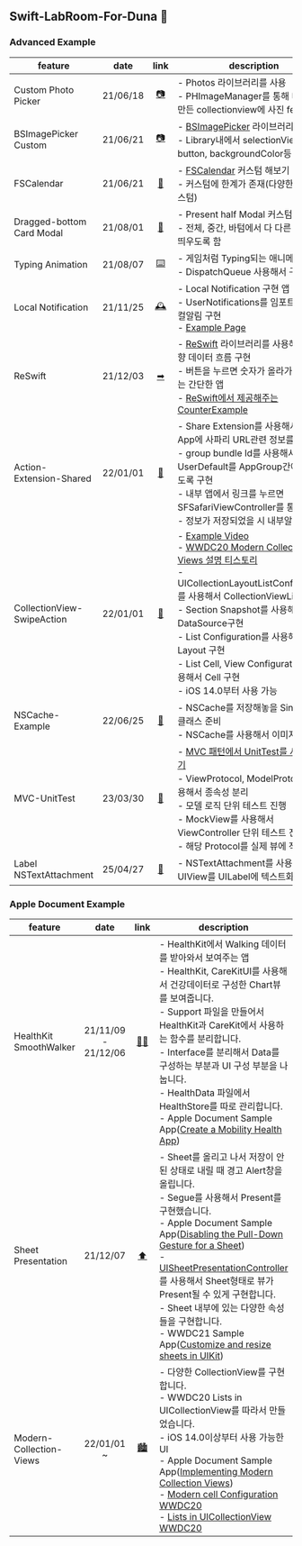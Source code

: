 ## Swift-LabRoom-For-Duna 🔮

### Advanced Example
| feature |date |link |description |
|----|:---:|:----:|----|
|Custom Photo Picker|21/06/18|[📷](https://github.com/YoonAh-dev/Swift-LabRoom-For-Duna/tree/main/Advanced/PhotoPicker)| - Photos 라이브러리를 사용 <br/> - PHImageManager를 통해 내가 직접 만든 collectionview에 사진 fetch
|BSImagePicker Custom|21/06/21|[📷](https://github.com/YoonAh-dev/Swift-LabRoom-For-Duna/tree/main/Advanced/BSPhotoPicker)| - [BSImagePicker](https://github.com/mikaoj/BSImagePicker) 라이브러리 사용 <br/> - Library내에서 selectionView, button, backgroundColor등 custom
|FSCalendar|21/06/21|[📅](https://github.com/YoonAh-dev/Swift-LabRoom-For-Duna/tree/main/Advanced/CustomFSCanlendar)| - [FSCalendar](https://github.com/WenchaoD/FSCalendar) 커스텀 해보기 <br/> - 커스텀에 한계가 존재(다양한 부분 커스텀)
|Dragged-bottom Card Modal|21/08/01|[📃](https://github.com/YoonAh-dev/Swift-LabRoom-For-Duna/tree/main/Advanced/DraggedModalTest)| - Present half Modal 커스텀 해보기<br/> - 전체, 중간, 바텀에서 다 다른 Label를 띄우도록 함<br/>
|Typing Animation|21/08/07|[⌨️](https://github.com/YoonAh-dev/Swift-LabRoom-For-Duna/tree/main/Advanced/TypingAnimationTest)| - 게임처럼 Typing되는 애니메이션 구현<br/> - DispatchQueue 사용해서 구현 <br/>
|Local Notification|21/11/25|[🕰](https://github.com/YoonAh-dev/Swift-LabRoom-For-Duna/tree/main/Advanced/LocalNotification)| - Local Notification 구현 앱 <br/> - UserNotifications를 임포트해서 로컬알림 구현 <br/> - [Example Page](https://onelife2live.tistory.com/33) <br/>
|ReSwift|21/12/03|[➡](https://github.com/YoonAh-dev/Swift-LabRoom-For-Duna/tree/main/Advanced/Counting-ReSwift)| - [ReSwift](https://github.com/ReSwift/ReSwift) 라이브러리를 사용해서 단방향 데이터 흐름 구현 <br/> - 버튼을 누르면 숫자가 올라가고 내려가는 간단한 앱 <br/> - [ReSwift에서 제공해주는 CounterExample](https://github.com/ReSwift/CounterExample) <br/>
|Action-Extension-Shared|22/01/01|[🤲](https://github.com/YoonAh-dev/Swift-LabRoom-For-Duna/tree/main/Advanced/Action-Extension-Shared)| - Share Extension를 사용해서 Main App에 사파리 URL관련 정보를 가져오기 <br/> - group bundle Id를 사용해서 UserDefault를 AppGroup간에 가능하도록 구현 <br/> - 내부 앱에서 링크를 누르면 SFSafariViewController를 통해서 이동<br/> - 정보가 저장되었을 시 내부알림 전송<br/>
|CollectionView-SwipeAction|22/01/01|[🌈](https://github.com/YoonAh-dev/Swift-LabRoom-For-Duna/tree/main/Advanced/CollectionView-SwipeAction)| - [Example Video](https://www.youtube.com/watch?v=FU89D_n6d5Y) <br/> - [WWDC20 Modern Collection Views 설명 티스토리](https://shoveller.tistory.com/entry/WWDC20-Lists-in-UICollectionView) <br/> - UICollectionLayoutListConfiguration를 사용해서 CollectionViewList를 구현 <br/> - Section Snapshot를 사용해서 DataSource구현 <br/> - List Configuration를 사용해서 Layout 구현 <br/> - List Cell, View Configuration를 사용해서 Cell 구현 <br/> - iOS 14.0부터 사용 가능 
|NSCache-Example|22/06/25|[💾](https://github.com/YoonAh-dev/Swift-LabRoom-For-Duna/tree/main/Advanced/NSCache-Example) | - NSCache를 저장해놓을 Singleton 클래스 준비 <br/> - NSCache를 사용해서 이미지 캐싱 <br/>
|MVC-UnitTest|23/03/30|[🧪](https://github.com/YoonAh-dev/Swift-LabRoom-For-Duna/tree/main/Advanced/Account) | - [MVC 패턴에서 UnitTest를 사용해보기](https://yoonah-dev.oopy.io/d9e1cbd7-dbaa-4424-8d52-41f258c49a4e) <br/> - ViewProtocol, ModelProtocol를 사용해서 종속성 분리 <br/> - 모델 로직 단위 테스트 진행 <br/> - MockView를 사용해서 ViewController 단위 테스트 진행 <br/> - 해당 Protocol를 실제 뷰에 적용해보기
|Label NSTextAttachment|25/04/27|[🧪](https://github.com/YoonAh-dev/Swift-LabRoom-For-Duna/tree/main/Advanced/StackViewTest) | - NSTextAttachment를 사용해서 UIView를 UILabel에 텍스트화

### Apple Document Example
| feature |date |link |description |
|----|:---:|:----:|----|
|HealthKit SmoothWalker|21/11/09 - 21/12/06 |[🏋️‍♀️](https://github.com/YoonAh-dev/Swift-LabRoom-For-Duna/tree/main/Apple%20Document/HealthKit-Practice)| - HealthKit에서 Walking 데이터를 받아와서 보여주는 앱 <br/> - HealthKit, CareKitUI를 사용해서 건강데이터로 구성한 Chart뷰를 보여줍니다. <br/> - Support 파일을 만들어서 HealthKit과 CareKit에서 사용하는 함수를 분리합니다. <br/> - Interface를 분리해서 Data를 구성하는 부분과 UI 구성 부분을 나눕니다. <br/> - HealthData 파일에서 HealthStore를 따로 관리합니다. <br/> - Apple Document Sample App([Create a Mobility Health App](https://developer.apple.com/documentation/healthkit/creating_a_mobility_health_app)) <br/>
|Sheet Presentation|21/12/07|[⬆](https://github.com/YoonAh-dev/Swift-LabRoom-For-Duna/tree/main/Apple%20Document/SheetPresentation-Example)| - Sheet를 올리고 나서 저장이 안된 상태로 내릴 때 경고 Alert창을 올립니다. <br/> - Segue를 사용해서 Present를 구현했습니다. <br/> - Apple Document Sample App([Disabling the Pull-Down Gesture for a Sheet](https://developer.apple.com/documentation/uikit/view_controllers/disabling_the_pull-down_gesture_for_a_sheet)) <br/> - [UISheetPresentationController](https://developer.apple.com/documentation/uikit/uisheetpresentationcontroller)를 사용해서 Sheet형태로 뷰가 Present될 수 있게 구현합니다. <br/> - Sheet 내부에 있는 다양한 속성들을 구현합니다. <br/> - WWDC21 Sample App([Customize and resize sheets in UIKit](https://developer.apple.com/videos/play/wwdc2021/10063/?time=237)) <br/>
|Modern-Collection-Views|22/01/01 ~|[🏙](https://github.com/YoonAh-dev/Swift-LabRoom-For-Duna/tree/main/Apple%20Document/Modern-Collection-Views)| - 다양한 CollectionView를 구현합니다. <br/> - WWDC20 Lists in UICollectionView를 따라서 만들었습니다. <br/> - iOS 14.0이상부터 사용 가능한 UI <br/> - Apple Document Sample App([Implementing Modern Collection Views](https://developer.apple.com/documentation/uikit/views_and_controls/collection_views/implementing_modern_collection_views)) <br/> - [Modern cell Configuration WWDC20](https://developer.apple.com/videos/play/wwdc2020/10027) <br/> - [Lists in UICollectionView WWDC20](https://developer.apple.com/videos/play/wwdc2020/10026/)
